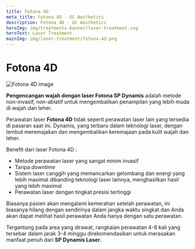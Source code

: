 ```yaml
---
title: Fotona 4D
meta_title: Fotona 4D - GC Aesthetics
description: Fotona 4D - GC Aesthetics
heroImg: img/treatments-banner/laser-treatment.svg
heroText: Laser Treatment
mainImg: img/laser-treatment/fotona-4d.png
---
```


<div class="container">
<div class="row mt-4">

# Fotona 4D

</div>
<div class="row mt-4">
<div class="col-12 col-md-6 col-lg-4">

<img :src="mainImg" class="w-100 shadow-sm" style="object-fit: contain" alt="Fotona 4D image" />

</div>
<div class="col-12 col-md-6 col-lg-8 mt-4 mt-md-0">

**Pengencangan wajah dengan laser Fotona SP Dynamis** adalah metode
non-invasif, non-ablatif untuk mengembalikan penampilan yang lebih
muda di wajah dan leher.

Perawatan laser **Fotona 4D** tidak seperti perawatan laser lain yang
tersedia di pasaran saat ini. Dynamis, yang terbaru dalam teknologi
laser, dengan lembut meremajakan dan mengembalikan keremajaan
pada kulit wajah dan leher.

Benefit dari laser Fotona 4D :

- Metode perawatan laser yang sangat minim invasif
- Tanpa _downtime_
- Sistem laser canggih yang memancarkan gelombang dan
  energi yang lebih maximal dibanding teknologi laser
  lainnya, menghasilkan hasil yang lebih maximal
- Perawatan laser dengan tingkat presisi tertinggi

Biasanya pasien akan mengalami kemerahan setelah perawatan, ini
biasanya hilang dengan sendirinya dalam jangka waktu singkat dan
Anda akan dapat melihat hasil perawatan Anda hanya dengan satu
perawatan.

Tergantung pada area yang dirawat, rangkaian perawatan 4-8 kali yang
tersebar dalam jarak 3-4 minggu direkomendasikan untuk merasakan
manfaat penuh dari **SP Dynamis Laser**.

</div>
</div>

</div>
